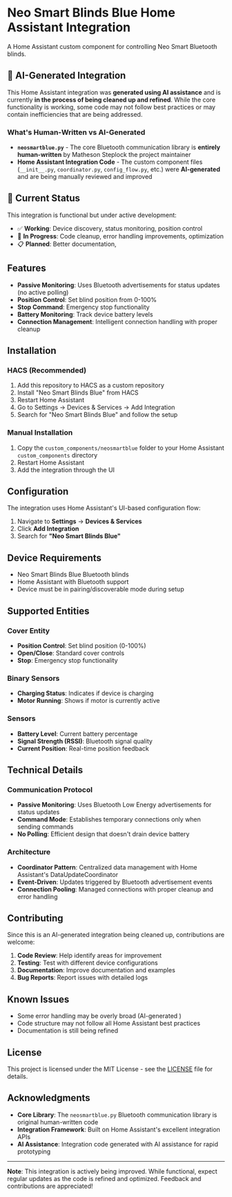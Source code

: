 # Neo Smart Blinds Blue Home Assistant Integration

A Home Assistant custom component for controlling Neo Smart Bluetooth blinds.

## 🤖 AI-Generated Integration

This Home Assistant integration was **generated using AI assistance** and is currently **in the process of being cleaned up and refined**. While the core functionality is working, some code may not follow best practices or may contain inefficiencies that are being addressed.

### What's Human-Written vs AI-Generated

- **`neosmartblue.py`** - The core Bluetooth communication library is **entirely human-written** by Matheson Steplock the project maintainer
- **Home Assistant Integration Code** - The custom component files (`__init__.py`, `coordinator.py`, `config_flow.py`, etc.) were **AI-generated** and are being manually reviewed and improved

## 🚧 Current Status

This integration is functional but under active development:

- ✅ **Working**: Device discovery, status monitoring, position control
- 🔄 **In Progress**: Code cleanup, error handling improvements, optimization
- 📋 **Planned**: Better documentation,

## Features

- **Passive Monitoring**: Uses Bluetooth advertisements for status updates (no active polling)
- **Position Control**: Set blind position from 0-100%
- **Stop Command**: Emergency stop functionality
- **Battery Monitoring**: Track device battery levels
- **Connection Management**: Intelligent connection handling with proper cleanup

## Installation

### HACS (Recommended)

1. Add this repository to HACS as a custom repository
2. Install "Neo Smart Blinds Blue" from HACS
3. Restart Home Assistant
4. Go to Settings → Devices & Services → Add Integration
5. Search for "Neo Smart Blinds Blue" and follow the setup

### Manual Installation

1. Copy the `custom_components/neosmartblue` folder to your Home Assistant `custom_components` directory
2. Restart Home Assistant
3. Add the integration through the UI

## Configuration

The integration uses Home Assistant's UI-based configuration flow:

1. Navigate to **Settings** → **Devices & Services**
2. Click **Add Integration**
3. Search for **"Neo Smart Blinds Blue"**

## Device Requirements

- Neo Smart Blinds Blue Bluetooth blinds
- Home Assistant with Bluetooth support
- Device must be in pairing/discoverable mode during setup

## Supported Entities

### Cover Entity
- **Position Control**: Set blind position (0-100%)
- **Open/Close**: Standard cover controls
- **Stop**: Emergency stop functionality

### Binary Sensors
- **Charging Status**: Indicates if device is charging
- **Motor Running**: Shows if motor is currently active

### Sensors
- **Battery Level**: Current battery percentage
- **Signal Strength (RSSI)**: Bluetooth signal quality
- **Current Position**: Real-time position feedback

## Technical Details

### Communication Protocol
- **Passive Monitoring**: Uses Bluetooth Low Energy advertisements for status updates
- **Command Mode**: Establishes temporary connections only when sending commands
- **No Polling**: Efficient design that doesn't drain device battery

### Architecture
- **Coordinator Pattern**: Centralized data management with Home Assistant's DataUpdateCoordinator
- **Event-Driven**: Updates triggered by Bluetooth advertisement events
- **Connection Pooling**: Managed connections with proper cleanup and error handling

## Contributing

Since this is an AI-generated integration being cleaned up, contributions are welcome:

1. **Code Review**: Help identify areas for improvement
2. **Testing**: Test with different device configurations
3. **Documentation**: Improve documentation and examples
4. **Bug Reports**: Report issues with detailed logs


## Known Issues

- Some error handling may be overly broad (AI-generated )
- Code structure may not follow all Home Assistant best practices
- Documentation is still being refined


## License

This project is licensed under the MIT License - see the [LICENSE](LICENSE) file for details.

## Acknowledgments

- **Core Library**: The `neosmartblue.py` Bluetooth communication library is original human-written code
- **Integration Framework**: Built on Home Assistant's excellent integration APIs
- **AI Assistance**: Integration code generated with AI assistance for rapid prototyping

---

**Note**: This integration is actively being improved. While functional, expect regular updates as the code is refined and optimized. Feedback and contributions are appreciated!
